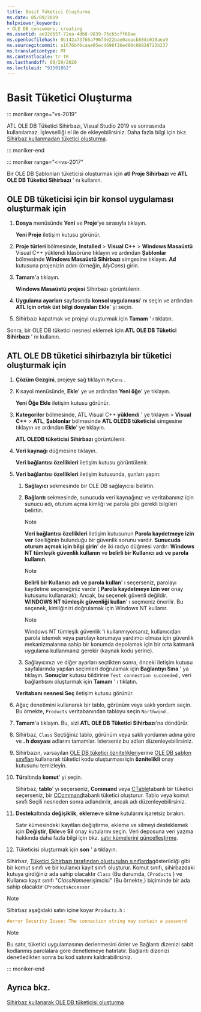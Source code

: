 ```yaml
---
title: Basit Tüketici Oluşturma
ms.date: 05/09/2019
helpviewer_keywords:
- OLE DB consumers, creating
ms.assetid: ae32d657-72ea-4db8-9839-75cb5cff68ae
ms.openlocfilehash: 0b142a73f66a796f3e22bae0aeacb88dc018aea9
ms.sourcegitcommit: a1676bf6caae05ecd698f26ed80c08828722b237
ms.translationtype: MT
ms.contentlocale: tr-TR
ms.lasthandoff: 09/29/2020
ms.locfileid: "91501862"
---
```

# <a name="creating-a-simple-consumer"></a>Basit Tüketici Oluşturma

::: moniker range="vs-2019"

ATL OLE DB Tüketici Sihirbazı, Visual Studio 2019 ve sonrasında kullanılamaz. İşlevselliği el ile de ekleyebilirsiniz. Daha fazla bilgi için bkz. [Sihirbaz kullanmadan tüketici oluşturma](creating-a-consumer-without-using-a-wizard.md).

::: moniker-end

::: moniker range="<=vs-2017"

Bir OLE DB Şablonları tüketicisi oluşturmak için **atl Proje Sihirbazı** ve **ATL OLE DB Tüketici Sihirbazı** ' nı kullanın.

## <a name="to-create-a-console-application-for-an-ole-db-consumer"></a>OLE DB tüketicisi için bir konsol uygulaması oluşturmak için

1. **Dosya** menüsünde **Yeni** ve **Proje**’ye sırasıyla tıklayın.

   **Yeni Proje** iletişim kutusu görünür.

1. **Proje türleri** bölmesinde, **Installed**  >  **Visual C++**  >  **Windows Masaüstü** Visual C++ yüklendi klasörüne tıklayın ve ardından **Şablonlar** bölmesinde **Windows Masaüstü Sihirbazı** simgesine tıklayın. **Ad** kutusuna projenizin adını (örneğin, *MyCons*) girin.

1. **Tamam**'a tıklayın.

   **Windows Masaüstü projesi** Sihirbazı görüntülenir.

1. **Uygulama ayarları** sayfasında **konsol uygulaması**' nı seçin ve ardından **ATL Için ortak üst bilgi dosyaları Ekle**' yi seçin.

1. Sihirbazı kapatmak ve projeyi oluşturmak için **Tamam** ' ı tıklatın.

Sonra, bir OLE DB tüketici nesnesi eklemek için **ATL OLE DB Tüketici Sihirbazı** ' nı kullanın.

## <a name="to-create-a-consumer-with-the-atl-ole-db-consumer-wizard"></a>ATL OLE DB tüketici sihirbazıyla bir tüketici oluşturmak için

1. **Çözüm Gezgini**, projeye sağ tıklayın `MyCons` .

1. Kısayol menüsünde, **Ekle**' ye ve ardından **Yeni öğe**' ye tıklayın.

   **Yeni Öğe Ekle** iletişim kutusu görünür.

1. **Kategoriler** bölmesinde, ATL Visual C++ **yüklendi** ' ye tıklayın > **Visual C++** > **ATL**, **Şablonlar** bölmesinde **ATL OLEDB tüketicisi** simgesine tıklayın ve ardından **Ekle**' ye tıklayın.

   **ATL OLEDB tüketicisi Sihirbazı** görüntülenir.

1. **Veri kaynağı** düğmesine tıklayın.

   **Veri bağlantısı özellikleri** iletişim kutusu görüntülenir.

1. **Veri bağlantısı özellikleri** iletişim kutusunda, şunları yapın:

   1. **Sağlayıcı** sekmesinde bir OLE DB sağlayıcısı belirtin.

   1. **Bağlantı** sekmesinde, sunucuda veri kaynağınız ve veritabanınız için sunucu adı, oturum açma kimliği ve parola gibi gerekli bilgileri belirtin.

      > [!NOTE]
      > **Veri bağlantısı özellikleri** iletişim kutusunun **Parola kaydetmeye izin ver** özelliğinin bulunduğu bir güvenlik sorunu vardır. **Sunucuda oturum açmak için bilgi girin**' de iki radyo düğmesi vardır: **Windows NT tümleşik güvenlik kullanın** ve **belirli bir Kullanıcı adı ve parola kullanın**.

      > [!NOTE]
      > **Belirli bir Kullanıcı adı ve parola kullan**' ı seçerseniz, parolayı kaydetme seçeneğiniz vardır ( **Parola kaydetmeye izin ver** onay kutusunu kullanarak); Ancak, bu seçenek güvenli değildir. **WINDOWS NT tümleşik güvenliği kullan**' ı seçmeniz önerilir. Bu seçenek, kimliğinizi doğrulamak için Windows NT kullanır.

      > [!NOTE]
      > Windows NT tümleşik güvenlik 'i kullanmıyorsanız, kullanıcıdan parola istemek veya parolayı korumaya yardımcı olması için güvenlik mekanizmalarına sahip bir konumda depolamak için bir orta katmanlı uygulama kullanmanız gerekir (kaynak kodu yerine).

   1. Sağlayıcınızı ve diğer ayarları seçtikten sonra, önceki iletişim kutusu sayfalarında yapılan seçimleri doğrulamak için **Bağlantıyı Sına** ' ya tıklayın. **Sonuçlar** kutusu bildirirse `Test connection succeeded` , veri bağlantısını oluşturmak için **Tamam** ' ı tıklatın.

   **Veritabanı nesnesi Seç** iletişim kutusu görünür.

1. Ağaç denetimini kullanarak bir tablo, görünüm veya saklı yordam seçin. Bu örnekte, `Products` veritabanından tabloyu seçin `Northwind` .

1. **Tamam**'a tıklayın. Bu, sizi **ATL OLE DB Tüketici Sihirbazı**'na döndürür.

1. Sihirbaz, `Class` Seçtiğiniz tablo, görünüm veya saklı yordamın adına göre ve **. h dosyası** adlarını tamamlar. İsterseniz bu adları düzenleyebilirsiniz.

1. Sihirbazın, varsayılan [OLE DB tüketici öznitelikleri](../../windows/attributes/ole-db-consumer-attributes.md)yerine [OLE DB şablon sınıfları](../../data/oledb/ole-db-consumer-templates-reference.md) kullanarak tüketici kodu oluşturması için **öznitelikli** onay kutusunu temizleyin.

1. **Tür**altında **komut**' yi seçin.

   Sihirbaz, **tablo**' yı seçerseniz, **Command** veya [CTable](../../data/oledb/ctable-class.md)tabanlı bir tüketici seçerseniz, bir [CCommand](../../data/oledb/ccommand-class.md)tabanlı tüketici oluşturur. Tablo veya komut sınıfı Seçili nesneden sonra adlandırılır, ancak adı düzenleyebilirsiniz.

1. **Destek**altında **değişiklik**, **ekleme**ve **silme** kutularını işaretsiz bırakın.

   Satır kümesindeki kayıtları değiştirme, ekleme ve silmeyi desteklemek için **Değiştir**, **Ekle**ve **Sil** onay kutularını seçin. Veri deposuna veri yazma hakkında daha fazla bilgi için bkz. [satır kümelerini güncelleştirme](../../data/oledb/updating-rowsets.md).

1. Tüketicisi oluşturmak için **son** ' a tıklayın.

Sihirbaz, [Tüketici Sihirbazı tarafından oluşturulan sınıflarda](../../data/oledb/consumer-wizard-generated-classes.md)gösterildiği gibi bir komut sınıfı ve bir kullanıcı kayıt sınıfı oluşturur. Komut sınıfı, sihirbazdaki kutuya girdiğiniz ada sahip olacaktır `Class` (Bu durumda, `CProducts` ) ve Kullanıcı kayıt sınıfı "*ClassName*erişimcisi" (Bu örnekte,) biçiminde bir ada sahip olacaktır `CProductsAccessor` .

> [!NOTE]
> Sihirbaz aşağıdaki satırı içine koyar `Products.h` :

```cpp
#error Security Issue: The connection string may contain a password
```

> [!NOTE]
> Bu satır, tüketici uygulamasının derlenmesini önler ve Bağlantı dizenizi sabit kodlanmış parolalara göre denetlemeye hatırlatır. Bağlantı dizenizi denetledikten sonra bu kod satırını kaldırabilirsiniz.

::: moniker-end

## <a name="see-also"></a>Ayrıca bkz.

[Sihirbaz kullanarak OLE DB tüketicisi oluşturma](../../data/oledb/creating-an-ole-db-consumer-using-a-wizard.md)

